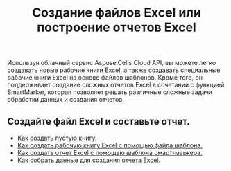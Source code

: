 ﻿---
title: Создание файлов Excel или построение отчетов Excel
second_title: Documen
type: docs
url: /ru/creating-files-and-reports/
aliases: [/workbook/create/]
linktitle: Создать Excel и сообщить
keywords: Create document, Generate report, Excel report, Dynamic repor
description: Создавайте новые документы или отчеты, которые могут включать диаграммы, таблицы и другие элементы визуализации данных.
weight: 10
kwords: Создать документ, Создать отчет, Отчет Excel, Динамический отчет
---
Используя облачный сервис Aspose.Cells Cloud API, вы можете легко создавать новые рабочие книги Excel, а также создавать специальные рабочие книги Excel на основе файлов шаблонов. Кроме того, он поддерживает создание сложных отчетов Excel в сочетании с функцией SmartMarker, которая позволяет решать различные сложные задачи обработки данных и создания отчетов.

## Создайте файл Excel и составьте отчет.

- [Как создать пустую книгу.](/cells/ru/create-an-empty-excel-file/)
- [Как создать рабочую книгу Excel с помощью файла шаблона.](/cells/ru/create-an-excel-file-with-template-file/)
- [Как создать отчет Excel с помощью шаблона смарт-маркера.](/cells/ru/build-report-with-smart-marker/)
- [Как собрать данные для создания отчета Excel.](/cells/ru/assembly-data-for-the-creation-of-an-excel-report/)
